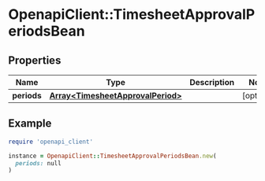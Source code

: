# OpenapiClient::TimesheetApprovalPeriodsBean

## Properties

| Name | Type | Description | Notes |
| ---- | ---- | ----------- | ----- |
| **periods** | [**Array&lt;TimesheetApprovalPeriod&gt;**](TimesheetApprovalPeriod.md) |  | [optional] |

## Example

```ruby
require 'openapi_client'

instance = OpenapiClient::TimesheetApprovalPeriodsBean.new(
  periods: null
)
```


